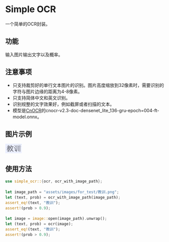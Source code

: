 # Simple OCR

一个简单的OCR封装。

## 功能

输入图片输出文字以及概率。

## 注意事项

- 只支持裁剪好的单行文本图片的识别。图片高度缩放到32像素时，需要识别的字符与图片边缘的距离为4-8像素。
- 只支持简体中文和英文识别。
- 识别规整的文字效果好，例如截屏或者扫描的文本。
- 模型是[CnOCR](https://github.com/breezedeus/cnocr)的cnocr-v2.3-doc-densenet_lite_136-gru-epoch=004-ft-model.onnx。

## 图片示例

![图片示例1](doc/image_1.png)

## 使用方法

```rust
use simple_ocr::{ocr, ocr_with_image_path};

let image_path = "assets/images/for_test/教训.png";
let (text, prob) = ocr_with_image_path(image_path);
assert_eq!(text, "教训");
assert!(prob > 0.9);

let image = image::open(image_path).unwrap();
let (text, prob) = ocr(image);
assert_eq!(text, "教训");
assert!(prob > 0.9);
```
